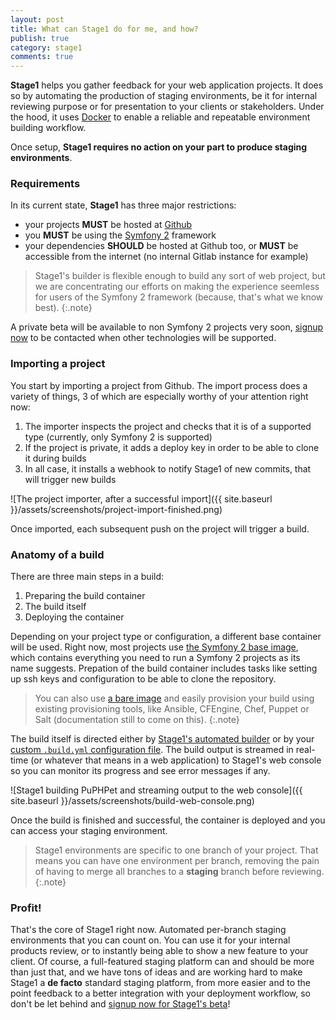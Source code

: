 ```yaml
---
layout: post
title: What can Stage1 do for me, and how?
publish: true
category: stage1
comments: true
---
```


**Stage1** helps you gather feedback for your web application projects. It does so by automating the production of staging environments, be it for internal reviewing purpose or for presentation to your clients or stakeholders. Under the hood, it uses [Docker](http://docker.io/) to enable a reliable and repeatable environment building workflow.

Once setup, **Stage1 requires no action on your part to produce staging environments**.

### Requirements

In its current state, **Stage1** has three major restrictions:

* your projects **MUST** be hosted at [Github](http://github.com/)
* you **MUST** be using the [Symfony 2](http://www.symfony.com/) framework
* your dependencies **SHOULD** be hosted at Github too, or **MUST** be accessible from the internet (no internal Gitlab instance for example)

> Stage1's builder is flexible enough to build any sort of web project, but we are concentrating our efforts on making the experience seemless for users of the Symfony 2 framework (because, that's what we know best).
{:.note}

A private beta will be available to non Symfony 2 projects very soon, [signup now](http://stage1.io/beta) to be contacted when other technologies will be supported.

### Importing a project

You start by importing a project from Github. The import process does a variety of things, 3 of which are especially worthy of your attention right now:

1. The importer inspects the project and checks that it is of a supported type (currently, only Symfony 2 is supported)
2. If the project is private, it adds a deploy key in order to be able to clone it during builds
3. In all case, it installs a webhook to notify Stage1 of new commits, that will trigger new builds

![The project importer, after a successful import]({{ site.baseurl }}/assets/screenshots/project-import-finished.png)

Once imported, each subsequent push on the project will trigger a build.

### Anatomy of a build

There are three main steps in a build:

1. Preparing the build container
2. The build itself
3. Deploying the container

Depending on your project type or configuration, a different base container will be used. Right now, most projects use [the Symfony 2 base image](http://help.stage1.io/article/the-symfony-2-base-image/), which contains everything you need to run a Symfony 2 projects as its name suggests. Prepation of the build container includes tasks like setting up ssh keys and configuration to be able to clone the repository.

> You can also use [a bare image](http://help.stage1.io/article/the-ubuntu-precise-12-04-base-image/) and easily provision your build using existing provisioning tools, like Ansible, CFEngine, Chef, Puppet or Salt (documentation still to come on this).
{:.note}

The build itself is directed either by [Stage1's automated builder](http://help.stage1.io/article/stage-1-s-automated-builder/) or by your [custom `.build.yml` configuration file](http://help.stage1.io/article/customizing-a-build-with-the-build-yml-file/). The build output is streamed in real-time (or whatever that means in a web application) to Stage1's web console so you can monitor its progress and see error messages if any.

![Stage1 building PuPHPet and streaming output to the web console]({{ site.baseurl }}/assets/screenshots/build-web-console.png)

Once the build is finished and successful, the container is deployed and you can access your staging environment.

> Stage1 environments are specific to one branch of your project. That means you can have one environment per branch, removing the pain of having to merge all branches to a __staging__ branch before reviewing.
{:.note}

### Profit!

That's the core of Stage1 right now. Automated per-branch staging environments that you can count on. You can use it for your internal products review, or to instantly being able to show a new feature to your client. Of course, a full-featured staging platform can and should be more than just that, and we have tons of ideas and are working hard to make Stage1 a __de facto__ standard staging platform, from more easier and to the point feedback to a better integration with your deployment workflow, so don't be let behind and <a href="http://stage1.io/beta">signup now for Stage1's beta</a>!